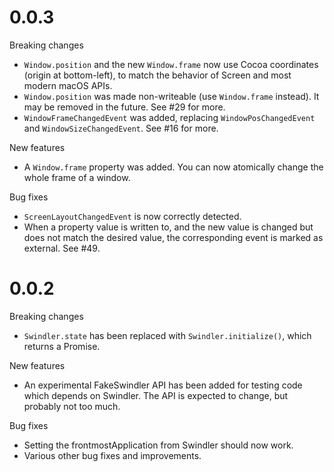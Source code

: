 0.0.3
=====

Breaking changes
- `Window.position` and the new `Window.frame` now use Cocoa coordinates (origin
  at bottom-left), to match the behavior of Screen and most modern macOS APIs.
- `Window.position` was made non-writeable (use `Window.frame` instead). It may
  be removed in the future. See #29 for more.
- `WindowFrameChangedEvent` was added, replacing `WindowPosChangedEvent` and
  `WindowSizeChangedEvent`. See #16 for more.

New features
- A `Window.frame` property was added. You can now atomically change the whole
  frame of a window.

Bug fixes
- `ScreenLayoutChangedEvent` is now correctly detected.
- When a property value is written to, and the new value is changed but does
  not match the desired value, the corresponding event is marked as external.
  See #49.

0.0.2
=====

Breaking changes
- `Swindler.state` has been replaced with `Swindler.initialize()`, which returns
  a Promise.

New features
- An experimental FakeSwindler API has been added for testing code which depends
  on Swindler. The API is expected to change, but probably not too much.

Bug fixes
- Setting the frontmostApplication from Swindler should now work.
- Various other bug fixes and improvements.
